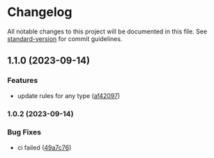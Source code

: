 # Changelog

All notable changes to this project will be documented in this file. See [standard-version](https://github.com/conventional-changelog/standard-version) for commit guidelines.

## 1.1.0 (2023-09-14)


### Features

* update rules for any type ([af42097](https://github.com/daichangxin/js.eslint-config-bundle/commit/af420974ae0323167eb2ca5513b4bb96304d79a2))

### 1.0.2 (2023-09-14)


### Bug Fixes

* ci failed ([49a7c76](https://github.com/daichangxin/js.eslint-config-bundle/commit/49a7c76ed0537ae18d631d59e2485931dbed0b83))
